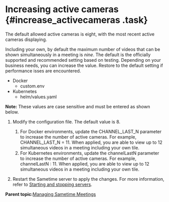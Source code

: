 # Increasing active cameras {#increase_activecameras .task}

The default allowed active cameras is eight, with the most recent active cameras displaying.

Including your own, by default the maximum number of videos that can be shown simultaneously in a meeting is *nine*. The default is the officially supported and recommended setting based on testing. Depending on your business needs, you can increase the value. Restore to the default setting if performance isses are encountered.

-   Docker
    -   custom.env
-   Kubernetes
    -   helm/values.yaml

**Note:** These values are case sensitive and must be entered as shown below.

1.  Modify the configuration file. The default value is 8.

    1.  For Docker environments, update the CHANNEL\_LAST\_N parameter to increase the number of active cameras. For example, CHANNEL\_LAST\_N = 11. When applied, you are able to view up to 12 simultaneous videos in a meeting including your own tile.
    2.  For Kubernetes environments, update the channelLastN parameter to increase the number of active cameras. For example, channelLastN : 11. When applied, you are able to view up to 12 simultaneous videos in a meeting including your own tile.
2.  Restart the Sametime server to apply the changes. For more information, refer to [Starting and stopping servers](https://help.hcltechsw.com/sametime/12/admin/starting_and_stopping_servers.html).


**Parent topic:**[Managing Sametime Meetings](sametime_meeting_administering.md)


